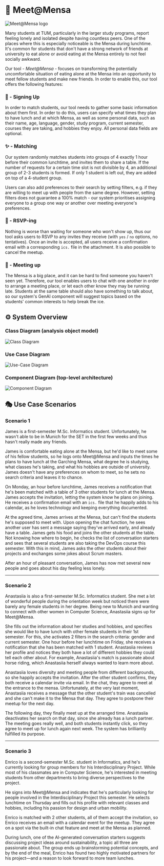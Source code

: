 # 🍲 Meet@Mensa

![Meet@Mensa logo](resources/img/meet@mensa.png "Meet@Mensa")

Many students at TUM, particularly in the larger study programs, report feeling lonely and isolated despite having countless peers. One of the places where this is especially noticeable is the Mensa during lunchtime. It's common for students that don't have a strong network of friends at university to eat alone or avoid eating at the Mensa entirely to not feel socially awkward.

Our tool - *Meet@Mensa* - focuses on transforming the potentially uncomfortable situation of eating alone at the Mensa into an opportunity to meet fellow students and make new friends. In order to enable this, our tool offers the following features:

### 📝 - Signing Up
In order to match students, our tool needs to gather some basic information about them first. In order to do this, users can specify what times they plan to have lunch and at which Mensa, as well as some personal data, such as their name, age, language, gender, study program, current semester, courses they are taking, and hobbies they enjoy. All personal data fields are optional. 

### ✨ - Matching
Our system randomly matches students into groups of 4 exactly 1 hour before their common lunchtime, and invites them to share a table. If the number of requests for a certain time slot is not divisible by 4, an additional group of 2-3 students is formed. If only 1 student is left out, they are added on top of a 4-student group. 

Users can also add preferences to their search by setting filters, e.g. if they are willing to meet up with people from the same degree. However, setting filters does not guarantee a 100% match - our system prioritises assigning everyone to a group one way or another over meeting everyone's preferences.

### 🤝 - RSVP-ing
Nothing is worse than waiting for someone who won't show up, thus our tool asks users to RSVP to any invites they receive (with ```yes``` / ```no``` options, no tentatives). Once an invite is accepted, all users receive a confirmation email with a corresponding ```ics.``` file in the attachment. It is also possible to cancel the meetup.

### 🤸 - Meeting up
The Mensa is a big place, and it can be hard to find someone you haven't seen yet. Therefore, our tool enables users to chat with one another in order to arrange a meeting place, or let each other know they may be running late. Students at the same table should also have something to talk about, so our system's GenAI component will suggest topics based on the students' common interests to help break the ice.

## ⚙ System Overview

### Class Diagram (analysis object model)

![Class Diagram](docs/meetatmensa_uml_class.png "Meet@Mensa Class Diagram")

### Use Case Diagram

![Use-Case Diagram](docs/meetatmensa_uml_use_case.png "Meet@Mensa Use-Case Diagram")

### Component Diagram (top-level architecture)

![Component Diagram](docs/meetatmensa_uml_component.png "Meet@Mensa Component Diagram")

## 🎭 Use Case Scenarios

### Scenario 1
James is a first-semester M.Sc. Informatics student. Unfortunately, he wasn't able to be in Munich for the SET in the first few weeks and thus hasn't really made any friends.

James is comfortable eating alone at the Mensa, but he'd like to meet some of his fellow students, so he logs onto Meet@Mensa and inputs the times he plans to have lunch at the Garching Mensa, what degree he is studying, what classes he's taking, and what his hobbies are outside of university. James doesn't have any preferences on whom to meet, so he sets no search criteria and leaves it to chance.

On Monday, an hour before lunchtime, James receives a notification that he's been matched with a table of 3 other students for lunch at the Mensa. James accepts the invitation, letting the system know he plans on joining. He receives a confirmation email with an ```ics.``` file that he happily adds to his calendar, as he loves technology and keeping everything documented.

At the agreed time, James arrives at the Mensa, but can't find the students he's supposed to meet with. Upon opening the chat function, he sees another user has sent a message saying they've arrived early, and already have a table. James gets his food and joins the other students at the table. Not knowing how where to begin, he checks the list of conversation starters and sees that several students are also taking the DevOps course this semester. With this in mind, James asks the other students about their projects and exchanges some jokes about Scrum masters.

After an hour of pleasant conversation, James has now met several new people and goes about his day feeling less lonely.

---
### Scenario 2
Anastasiia is also a first-semester M.Sc. Informatics student. She met a lot of wonderful people during the orientation week but noticed there were barely any female students in her degree. Being new to Munich and wanting to connect with other women in Computer Science, Anastasiia signs up for Meet@Mensa.

She fills out the information about her studies and hobbies, and specifies she would like to have lunch with other female students in their 1st semester. For this, she activates 2 filters in the search criteria: gender and current semester. One hour before her lunchtime on Friday, she receives a notification that she has been matched with 1 student. Anastasiia reviews her profile and notices they both have a lot of different hobbies they could tell each other about. For example, Anastasiia's match is passionate about horse riding, which Anastasiia herself always wanted to learn more about.

Anastasiia loves diversity and meeting people from different backgrounds, so she happily accepts the invitation. After the other student confirms, they both receive a calendar invite via email. In the chat, they agree to meet at the entrance to the mensa. Unfortunately, at the very last moment, Anastasiia receives a message that the other student's train was cancelled and she can't make it to the Mensa that day. They agree to postpone their meetup for the next day.

The following day, they finally meet up at the arranged time. Anastasiia deactivates her search on that day, since she already has a lunch partner. The meeting goes really well, and both students instantly click, so they agree to meet up for lunch again next week. The system has brilliantly fulfilled its purpose.

---
### Scenario 3
Enrico is a second-semester M.Sc. student in Informatics, and he's currently looking for group members for his Interdisciplinary Project. While most of his classmates are in Computer Science, he's interested in meeting students from other departments to bring diverse perspectives to the project.

He signs into Meet@Mensa and indicates that he's particularly looking for people involved in the Interdisciplinary Project this semester. He selects lunchtime on Thursday and fills out his profile with relevant classes and hobbies, including his passion for design and urban mobility.

Enrico is matched with 2 other students, all of them accept the invitation, so Enrico receives an email with a calendar event for the meetup. They agree on a spot via the built-in chat feature and meet at the Mensa as planned.

During lunch, one of the AI-generated conversation starters suggests discussing project ideas around sustainability, a topic all three are passionate about. The group ends up brainstorming potential concepts, and by the end of the meal, Enrico has found two highly motivated partners for his project—and a reason to look forward to more team lunches.
